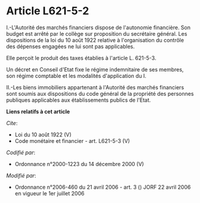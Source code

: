 # Article L621-5-2

I.-L'Autorité des marchés financiers dispose de l'autonomie financière. Son budget est arrêté par le collège sur proposition
du secrétaire général. Les dispositions de la loi du 10 août 1922 relative à l'organisation du contrôle des dépenses engagées
ne lui sont pas applicables. 

Elle perçoit le produit des taxes établies à l'article L. 621-5-3. 

Un décret en Conseil d'Etat fixe le régime indemnitaire de ses membres, son régime comptable et les modalités d'application
du I. 

II.-Les biens immobiliers appartenant à l'Autorité des marchés financiers sont soumis aux dispositions du code général de la
propriété des personnes publiques applicables aux établissements publics de l'Etat.

**Liens relatifs à cet article**

_Cite_:

  - Loi du 10 août 1922 (V)
  - Code monétaire et financier - art. L621-5-3 (V)

_Codifié par_:

  - Ordonnance n°2000-1223 du 14 décembre 2000 (V)

_Modifié par_:

  - Ordonnance n°2006-460 du 21 avril 2006 - art. 3 () JORF 22 avril 2006 en vigueur le 1er juillet 2006
